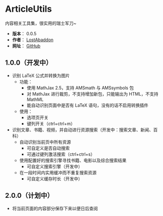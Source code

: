 # ArticleUtils

内容相关工具集，很实用的瑞士军刀~

- **版本**： 0.0.5
- **作者**： [LostAbaddon](mailto:lostabaddon@gmail.com)
- **网址**： [GitHub](https://github.com/LostAbaddon/ArticleUtils)

## 1.0.0（开发中）

-	识别 LaTeX 公式并转换为图片
	+	功能：
		*	使用 MathJax 2.5，支持 AMSmath 与 AMSsymbols 包
		*	对 MathJax 进行裁剪，不支持增加新包，只能输出为 HTML，不支持 MathML
		*	能自动识别页面中是否有 LaTeX 语句，没有的话不启用转换插件
	+	使用：
		*	选项页开关
		*	键列开关（ctrl+ctrl+m）
-	识别文章、书籍、视频，并自动进行资源搜索（开发中：搜索文章、新闻、百科）
	+	自动识别当前页中所有资源
		*	可自定义是否自动搜索
		*	可通过键列激活搜索（ctrl+ctrl+s）
	+	使用配置好的搜索引擎寻找书籍、电影以及综合搜索结果
		*	可自定义搜索引擎（开发中）
	+	在一段时间内实用缓冲而不重复搜索资源
		*	可自定义缓存时长（开发中）

## 2.0.0（计划中）

-	将当前页面的内容部分保存下来以便日后查阅